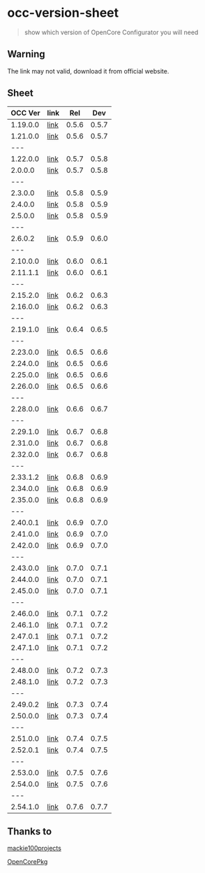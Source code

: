 # occ-version-sheet

> show which version of OpenCore Configurator you will need

## Warning

The link may not valid, download it from official website.

## Sheet

| OCC Ver  | link                                | Rel   | Dev   |
| -------- | ----------------------------------- | ----- | ----- |
| 1.19.0.0 | [link](http://occ.moz.one/1.19.0.0) | 0.5.6 | 0.5.7 |
| 1.21.0.0 | [link](http://occ.moz.one/1.21.0.0) | 0.5.6 | 0.5.7 |
| ---      |
| 1.22.0.0 | [link](http://occ.moz.one/1.22.0.0) | 0.5.7 | 0.5.8 |
| 2.0.0.0  | [link](http://occ.moz.one/2.0.0.0)  | 0.5.7 | 0.5.8 |
| ---      |
| 2.3.0.0  | [link](http://occ.moz.one/2.3.0.0)  | 0.5.8 | 0.5.9 |
| 2.4.0.0  | [link](http://occ.moz.one/2.4.0.0)  | 0.5.8 | 0.5.9 |
| 2.5.0.0  | [link](http://occ.moz.one/2.5.0.0)  | 0.5.8 | 0.5.9 |
| ---      |
| 2.6.0.2  | [link](http://occ.moz.one/2.6.0.2)  | 0.5.9 | 0.6.0 |
| ---      |
| 2.10.0.0 | [link](http://occ.moz.one/2.10.0.0) | 0.6.0 | 0.6.1 |
| 2.11.1.1 | [link](http://occ.moz.one/2.11.1.1) | 0.6.0 | 0.6.1 |
| ---      |
| 2.15.2.0 | [link](http://occ.moz.one/2.15.2.0) | 0.6.2 | 0.6.3 |
| 2.16.0.0 | [link](http://occ.moz.one/2.16.0.0) | 0.6.2 | 0.6.3 |
| ---      |
| 2.19.1.0 | [link](http://occ.moz.one/2.19.1.0) | 0.6.4 | 0.6.5 |
| ---      |
| 2.23.0.0 | [link](http://occ.moz.one/2.23.0.0) | 0.6.5 | 0.6.6 |
| 2.24.0.0 | [link](http://occ.moz.one/2.24.0.0) | 0.6.5 | 0.6.6 |
| 2.25.0.0 | [link](http://occ.moz.one/2.25.0.0) | 0.6.5 | 0.6.6 |
| 2.26.0.0 | [link](http://occ.moz.one/2.26.0.0) | 0.6.5 | 0.6.6 |
| ---      |
| 2.28.0.0 | [link](http://occ.moz.one/2.28.0.0) | 0.6.6 | 0.6.7 |
| ---      |
| 2.29.1.0 | [link](http://occ.moz.one/2.29.1.0) | 0.6.7 | 0.6.8 |
| 2.31.0.0 | [link](http://occ.moz.one/2.31.0.0) | 0.6.7 | 0.6.8 |
| 2.32.0.0 | [link](http://occ.moz.one/2.32.0.0) | 0.6.7 | 0.6.8 |
| ---      |
| 2.33.1.2 | [link](http://occ.moz.one/2.33.1.2) | 0.6.8 | 0.6.9 |
| 2.34.0.0 | [link](http://occ.moz.one/2.34.0.0) | 0.6.8 | 0.6.9 |
| 2.35.0.0 | [link](http://occ.moz.one/2.35.0.0) | 0.6.8 | 0.6.9 |
| ---      |
| 2.40.0.1 | [link](http://occ.moz.one/2.40.0.1) | 0.6.9 | 0.7.0 |
| 2.41.0.0 | [link](http://occ.moz.one/2.41.0.0) | 0.6.9 | 0.7.0 |
| 2.42.0.0 | [link](http://occ.moz.one/2.42.0.0) | 0.6.9 | 0.7.0 |
| ---      |
| 2.43.0.0 | [link](http://occ.moz.one/2.43.0.0) | 0.7.0 | 0.7.1 |
| 2.44.0.0 | [link](http://occ.moz.one/2.44.0.0) | 0.7.0 | 0.7.1 |
| 2.45.0.0 | [link](http://occ.moz.one/2.45.0.0) | 0.7.0 | 0.7.1 |
| ---      |
| 2.46.0.0 | [link](http://occ.moz.one/2.46.0.0) | 0.7.1 | 0.7.2 |
| 2.46.1.0 | [link](http://occ.moz.one/2.46.1.0) | 0.7.1 | 0.7.2 |
| 2.47.0.1 | [link](http://occ.moz.one/2.47.0.1) | 0.7.1 | 0.7.2 |
| 2.47.1.0 | [link](http://occ.moz.one/2.47.1.0) | 0.7.1 | 0.7.2 |
| ---      |
| 2.48.0.0 | [link](http://occ.moz.one/2.48.0.0) | 0.7.2 | 0.7.3 |
| 2.48.1.0 | [link](http://occ.moz.one/2.48.1.0) | 0.7.2 | 0.7.3 |
| ---      |
| 2.49.0.2 | [link](http://occ.moz.one/2.49.0.2) | 0.7.3 | 0.7.4 |
| 2.50.0.0 | [link](http://occ.moz.one/2.50.0.0) | 0.7.3 | 0.7.4 |
| ---      |
| 2.51.0.0 | [link](http://occ.moz.one/2.51.0.0) | 0.7.4 | 0.7.5 |
| 2.52.0.1 | [link](http://occ.moz.one/2.52.0.1) | 0.7.4 | 0.7.5 |
| ---      |
| 2.53.0.0 | [link](http://occ.moz.one/2.53.0.0) | 0.7.5 | 0.7.6 |
| 2.54.0.0 | [link](http://occ.moz.one/2.54.0.0) | 0.7.5 | 0.7.6 |
| ---      |
| 2.54.1.0 | [link](http://occ.moz.one/2.54.1.0) | 0.7.6 | 0.7.7 |

## Thanks to

[mackie100projects](https://mackie100projects.altervista.org/)

[OpenCorePkg](https://github.com/acidanthera/OpenCorePkg)
